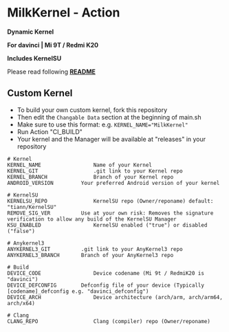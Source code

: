 # MilkKernel - Action

**Dynamic Kernel**

**For davinci | Mi 9T / Redmi K20**

**Includes KernelSU**

Please read following **[README](https://github.com/SchweGELBin/kernel_milk_davinci/blob/master/README.md)**

## Custom Kernel
- To build your own custom kernel, fork this repository
- Then edit the ```Changable Data``` section at the beginning of main.sh
- Make sure to use this format: e.g. ```KERNEL_NAME="MilkKernel"```
- Run Action "CI_BUILD"
- Your kernel and the Manager will be available at "releases" in your repository

```
# Kernel
KERNEL_NAME					Name of your Kernel
KERNEL_GIT					.git link to your Kernel repo
KERNEL_BRANCH				Branch of your Kernel repo
ANDROID_VERSION			Your preferred Android version of your kernel

# KernelSU
KERNELSU_REPO				KernelSU repo (Owner/reponame) default: "tiann/KernelSU"
REMOVE_SIG_VER			Use at your own risk: Removes the signature verification to allow any build of the KernelSU Manager
KSU_ENABLED					KernelSU enabled ("true") or disabled ("false")

# Anykernel3
ANYKERNEL3_GIT			.git link to your AnyKernel3 repo
ANYKERNEL3_BRANCH		Branch of your AnyKernel3 repo

# Build
DEVICE_CODE					Device codename (Mi 9t / RedmiK20 is "davinci")
DEVICE_DEFCONFIG		Defconfig file of your device (Typically [codename]_defconfig e.g. "davinci_defconfig")
DEVICE_ARCH					Device architecture (arch/arm, arch/arm64, arch/x64)

# Clang
CLANG_REPO					Clang (compiler) repo (Owner/reponame)
```
